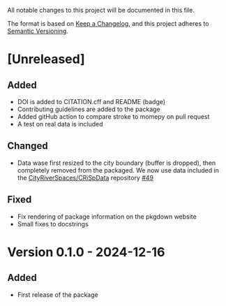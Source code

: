 All notable changes to this project will be documented in this file.

The format is based on [Keep a Changelog](https://keepachangelog.com/en/1.1.0/),
and this project adheres to [Semantic Versioning](https://semver.org/spec/v2.0.0.html).

# [Unreleased]

## Added

- DOI is added to CITATION.cff and README (badge)
- Contributing guidelines are added to the package
- Added gitHub action to compare stroke to momepy on pull request
- A test on real data is included

## Changed

- Data wase first resized to the city boundary (buffer is dropped), then completely removed from the packaged. We now use data included in the [CityRiverSpaces/CRiSpData](https://github.com/CityRiverSpaces/CRiSpData) repository [#49](https://github.com/CityRiverSpaces/rcoins/pull/49)

## Fixed

- Fix rendering of package information on the pkgdown website
- Small fixes to docstrings

# Version 0.1.0 - 2024-12-16

## Added

- First release of the package
